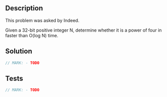 ## Description

This problem was asked by Indeed.

Given a 32-bit positive integer N, determine whether it is a power of four in faster than O(log N) time.

## Solution

```swift
// MARK: - TODO
```

## Tests

```swift
// MARK: - TODO
```
